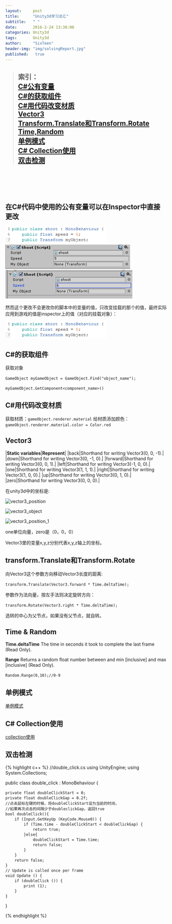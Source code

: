 ```yaml
---
layout:     post
title:      "Unity3d学习总汇"
subtitle:   " "
date:       2016-2-24 13:38:00
categories: Unity3d
tags:       Unity3d
author:     "SixTeen"
header-img: "img/solvingReport.jpg"
published:   true
---
```


>## 索引：<br/><a href="#01">C#公有变量</a><br/><a href="#02">C#的获取组件</a><br/><a href="#03">C#用代码改变材质</a><br/><a href="#04">Vector3</a><br/><a href="#05">Transform.Translate和Transform.Rotate</a><br/><a href="#06">Time,Random</a><br/><a href="#07">单例模式</a><br/><a href="#08">C# Collection使用</a><br/><a href="#08">双击检测</a><br/>



<br/><br/><br/><br/>

## <a name="01"/>在C#代码中使用的公有变量可以在Inspector中直接更改

![public_var](/img/unity3d/public_var.png)
![public_var_inspector](/img/unity3d/public_var_inspector.png)
![public_var_change](/img/unity3d/public_var_change.png)

然而这个更改不会更改你的脚本中的变量的值，只改变挂载的那个的值，最终实际应用到游戏的值是inspector上的值（对应的挂载对象）：

![public_var](/img/unity3d/public_var.png)

## <a name="02"/>C#的获取组件

获取对象

```GameObject myGameObject = GameObject.Find("object_name");```

```myGameObject.GetComponent<component_name>()```

## <a name="03"/>C#用代码改变材质

获取材质：```gameObject.renderer.material```
给材质添加颜色： ```gameObject.renderer.material.color = Color.red```

## <a name="04"/>Vector3

|<strong>Static variables</strong>|<strong>Represent</strong>|
|back|Shorthand for writing Vector3(0, 0, -1).|
|down|Shorthand for writing Vector3(0, -1, 0).|
|forward|Shorthand for writing Vector3(0, 0, 1).|
|left|Shorthand for writing Vector3(-1, 0, 0).|
|one|Shorthand for writing Vector3(1, 1, 1).|
|right|Shorthand for writing Vector3(1, 0, 0).|
|up|Shorthand for writing Vector3(0, 1, 0).|
|zero|Shorthand for writing Vector3(0, 0, 0).|

在unity3d中的坐标是:

![vector3_position](/img/unity3d/vector3_position.png)

![vector3_object](/img/unity3d/vector3_object.png)

![vector3_position_1](/img/unity3d/vector3_position_1.png)

one单位向量，zero是（0，0，0）

Vector3里的变量x,y,z分别代表x,y,z轴上的坐标。

## <a name="05"/>transform.Translate和Transform.Rotate

向Vector3这个参数方向移动Vector3长度的距离:

```transform.Translate(Vector3.forward * Time.deltaTime);```

参数作为法向量，按左手法则决定旋转方向：

```transform.Rotate(Vector3.right * Time.deltaTime);```

选转的中心为父节点，如果没有父节点，就自转。

## <a name="06"/>Time & Random 

<strong>Time.deltaTime</strong> The time in seconds it took to complete the last frame (Read Only).


<strong>Range</strong>   Returns a random float number between and min [inclusive] and max [inclusive] (Read Only).

```Random.Range(0,10);//0-9```

## <a name="07"/>单例模式

[单例模式](/algorithm/singleton/)

## <a name="08"/>C# Collection使用

[collection使用](/unity3d/unity3d_collection/)

## <a name="09"/>双击检测

{% highlight c++ %}
//double_click.cs
using UnityEngine;
using System.Collections;

public class double_click : MonoBehaviour {

    private float doubleClickStart = 0;
    private float doubleClickGap = 0.2f;
    //点击鼠标左键的时候，将doubleClickStart设为当前的时间，
    //如果再次点击的间隔少于doubleclickGap，返回true
    bool doubleClick(){
        if (Input.GetKeyUp (KeyCode.Mouse0)) {
            if (Time.time - doubleClickStart < doubleClickGap) {
                return true;
            }else{
                doubleClickStart = Time.time;
                return false;
            }
        }
        return false;
    }
    // Update is called once per frame
    void Update () {
        if (doubleClick ()) {
            print (1);
        }
    }
}

{% endhighlight %}
